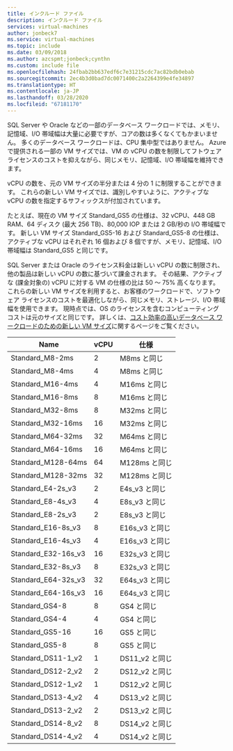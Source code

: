 ```yaml
---
title: インクルード ファイル
description: インクルード ファイル
services: virtual-machines
author: jonbeck7
ms.service: virtual-machines
ms.topic: include
ms.date: 03/09/2018
ms.author: azcspmt;jonbeck;cynthn
ms.custom: include file
ms.openlocfilehash: 24fbab2bb637edf6c7e31215cdc7ac82bdb0ebab
ms.sourcegitcommit: 2ec4b3d0bad7dc0071400c2a2264399e4fe34897
ms.translationtype: HT
ms.contentlocale: ja-JP
ms.lasthandoff: 03/28/2020
ms.locfileid: "67181170"
---
```

SQL Server や Oracle などの一部のデータベース ワークロードでは、メモリ、記憶域、I/O 帯域幅は大量に必要ですが、コアの数は多くなくてもかまいません。 多くのデータベース ワークロードは、CPU 集中型ではありません。 Azure で提供される一部の VM サイズでは、VM の vCPU の数を制限してフトウェア ライセンスのコストを抑えながら、同じメモリ、記憶域、I/O 帯域幅を維持できます。

vCPU の数を、元の VM サイズの半分または 4 分の 1 に制限することができます。 これらの新しい VM サイズでは、識別しやすいように、アクティブな vCPU の数を指定するサフィックスが付加されています。

たとえば、現在の VM サイズ Standard_GS5 の仕様は、32 vCPU、448 GB RAM、64 ディスク (最大 256 TB)、80,000 IOP または 2 GB/秒の I/O 帯域幅です。 新しい VM サイズ Standard_GS5-16 および Standard_GS5-8 の仕様は、アクティブな vCPU はそれぞれ 16 個および 8 個ですが、メモリ、記憶域、I/O 帯域幅は Standard_GS5 と同じです。

SQL Server または Oracle のライセンス料金は新しい vCPU の数に制限され、他の製品は新しい vCPU の数に基づいて課金されます。 その結果、アクティブな (課金対象の) vCPU に対する VM の仕様の比は 50 ～ 75% 高くなります。 これらの新しい VM サイズを利用すると、お客様のワークロードで、ソフトウェア ライセンスのコストを最適化しながら、同じメモリ、ストレージ、I/O 帯域幅を使用できます。 現時点では、OS のライセンスを含むコンピューティング コストは元のサイズと同じです。 詳しくは、[コスト効率の高いデータベース ワークロードのための新しい VM サイズ](https://azure.microsoft.com/blog/announcing-new-azure-vm-sizes-for-more-cost-effective-database-workloads/)に関するページをご覧ください。


| Name                | vCPU | 仕様           |
|---------------------|------|-----------------|
| Standard_M8-2ms     | 2    | M8ms と同じ    |
| Standard_M8-4ms     | 4    | M8ms と同じ    |
| Standard_M16-4ms    | 4    | M16ms と同じ   |
| Standard_M16-8ms    | 8    | M16ms と同じ   |
| Standard_M32-8ms    | 8    | M32ms と同じ   |
| Standard_M32-16ms   | 16   | M32ms と同じ   |
| Standard_M64-32ms   | 32   | M64ms と同じ   |
| Standard_M64-16ms   | 16   | M64ms と同じ   |
| Standard_M128-64ms  | 64   | M128ms と同じ  |
| Standard_M128-32ms  | 32   | M128ms と同じ  |
| Standard_E4-2s_v3   | 2    | E4s_v3 と同じ  |
| Standard_E8-4s_v3   | 4    | E8s_v3 と同じ  |
| Standard_E8-2s_v3   | 2    | E8s_v3 と同じ  |
| Standard_E16-8s_v3  | 8    | E16s_v3 と同じ |
| Standard_E16-4s_v3  | 4    | E16s_v3 と同じ |
| Standard_E32-16s_v3 | 16   | E32s_v3 と同じ |
| Standard_E32-8s_v3  | 8    | E32s_v3 と同じ |
| Standard_E64-32s_v3 | 32   | E64s_v3 と同じ |
| Standard_E64-16s_v3 | 16   | E64s_v3 と同じ |
| Standard_GS4-8      | 8    | GS4 と同じ     |
| Standard_GS4-4      | 4    | GS4 と同じ     |
| Standard_GS5-16     | 16   | GS5 と同じ     |
| Standard_GS5-8      | 8    | GS5 と同じ     |
| Standard_DS11-1_v2  | 1    | DS11_v2 と同じ |
| Standard_DS12-2_v2  | 2    | DS12_v2 と同じ |
| Standard_DS12-1_v2  | 1    | DS12_v2 と同じ |
| Standard_DS13-4_v2  | 4    | DS13_v2 と同じ |
| Standard_DS13-2_v2  | 2    | DS13_v2 と同じ |
| Standard_DS14-8_v2  | 8    | DS14_v2 と同じ |
| Standard_DS14-4_v2  | 4    | DS14_v2 と同じ |

